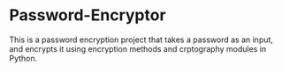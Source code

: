 # Password-Encryptor
This is a password encryption project that takes a password as an input, and encrypts it using encryption methods and crptography modules in Python.
